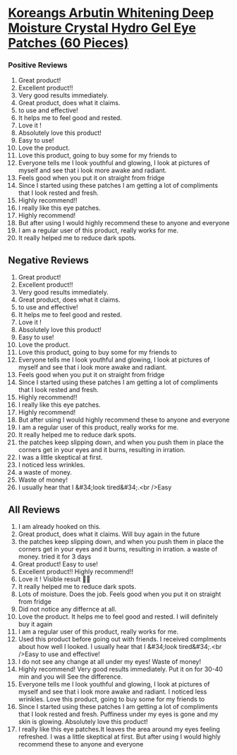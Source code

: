 # [Koreangs Arbutin Whitening Deep Moisture Crystal Hydro Gel Eye Patches (60 Pieces)](https://products.checkmycream.com/products/Koreangs-Arbutin-Whitening-Deep-Moisture-Crystal-Hydro-Gel-Eye-Patches-(60-Pieces).html)

### Positive Reviews

<ol>
      <li>Great product!</li>
      <li>Excellent product!!</li>
      <li>Very good results immediately.</li>
      <li>Great product, does what it claims.</li>
      <li>to use and effective!</li>
      <li>It helps me to feel good and rested.</li>
      <li>Love it !</li>
      <li>Absolutely love this product!</li>
      <li>Easy to use!</li>
      <li>Love the product.</li>
      <li>Love this product, going to buy some for my friends to</li>
      <li>Everyone tells me I look youthful and glowing, I look at pictures of myself and see that i look more awake and radiant.</li>
      <li>Feels good when you put it on straight from fridge</li>
      <li>Since I started using these patches I am getting a lot of compliments that I look rested and fresh.  </li>
      <li>Highly recommend!!</li>
      <li>I really like this eye patches.</li>
      <li>Highly recommend!</li>
      <li>But after using I would highly recommend these to anyone and everyone</li>
      <li>I am a regular user of this product, really works for me.</li>
      <li>It really helped me to reduce dark spots.</li>
</ol>


<h2>Negative Reviews</h2>
<ol>
<li> Great product!</li>
<li> Excellent product!!</li>
<li> Very good results immediately.</li>
<li> Great product, does what it claims.</li>
<li> to use and effective!</li>
<li> It helps me to feel good and rested.</li>
<li> Love it !</li>
<li> Absolutely love this product!</li>
<li> Easy to use!</li>
<li> Love the product.</li>
<li> Love this product, going to buy some for my friends to</li>
<li> Everyone tells me I look youthful and glowing, I look at pictures of myself and see that i look more awake and radiant.</li>
<li> Feels good when you put it on straight from fridge</li>
<li> Since I started using these patches I am getting a lot of compliments that I look rested and fresh.  </li>
<li> Highly recommend!!</li>
<li> I really like this eye patches.</li>
<li> Highly recommend!</li>
<li> But after using I would highly recommend these to anyone and everyone</li>
<li> I am a regular user of this product, really works for me.</li>
<li> It really helped me to reduce dark spots.</li>
<li> the patches keep slipping down, and when you push them in place the corners get in your eyes and it burns, resulting in irration.</li>
<li> I was a little skeptical at first.</li>
<li> I noticed less wrinkles.</li>
<li> a waste of money.</li>
<li> Waste of money!</li>
<li> I usually hear that I &amp;#34;look tired&amp;#34;.&lt;br /&gt;Easy</li>
</ol>

<h2>All Reviews</h2>

<ol>
    <li> I am already hooked on this.</li>
    <li> Great product, does what it claims. Will buy again in the future</li>
    <li> the patches keep slipping down, and when you push them in place the corners get in your eyes and it burns, resulting in irration. a waste of money. tried it for 3 days</li>
    <li> Great product! Easy to use!</li>
    <li> Excellent product!! Highly recommend!!</li>
    <li> Love it ! Visible result 👌🏻</li>
    <li> It really helped me to reduce dark spots.</li>
    <li> Lots of moisture. Does the job. Feels good when you put it on straight from fridge</li>
    <li> Did not notice any differnce at all.</li>
    <li> Love the product. It helps me to feel good and rested. I will definitely buy it again</li>
    <li> I am a regular user of this product, really works for me.</li>
    <li> Used this product before going out with friends.  I received complments about how well I looked.  I usually hear that I &amp;#34;look tired&amp;#34;.&lt;br /&gt;Easy to use and effective!</li>
    <li> I do not see any change at all under my eyes! Waste of money!</li>
    <li> Highly recommend! Very good results immediately. Put it on for 30-40 min and you will See the difference.</li>
    <li> Everyone tells me I look youthful and glowing, I look at pictures of myself and see that i look more awake and radiant. I noticed less wrinkles. Love this product, going to buy some for my friends to</li>
    <li> Since I started using these patches I am getting a lot of compliments that I look rested and fresh.  Puffiness under my eyes is gone and my skin is glowing. Absolutely love this product!</li>
    <li> I really like this eye patches.It leaves the area around my eyes feeling refreshed. I was a little skeptical at first. But after using I would highly recommend these to anyone and everyone</li>
</ol>




